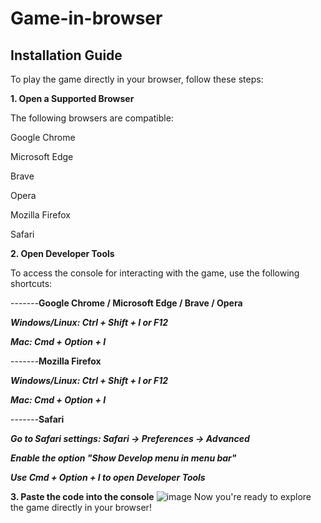 # Game-in-browser

## Installation Guide

To play the game directly in your browser, follow these steps:

  **1. Open a Supported Browser**

The following browsers are compatible:

Google Chrome

Microsoft Edge

Brave

Opera

Mozilla Firefox

Safari

  **2. Open Developer Tools**

To access the console for interacting with the game, use the following shortcuts:

-------**Google Chrome / Microsoft Edge / Brave / Opera**

   ***Windows/Linux: Ctrl + Shift + I or F12***

  ***Mac: Cmd + Option + I***

-------**Mozilla Firefox**

   ***Windows/Linux: Ctrl + Shift + I or F12***

   ***Mac: Cmd + Option + I***

-------**Safari**

   ***Go to Safari settings: Safari → Preferences → Advanced***

   ***Enable the option "Show Develop menu in menu bar"***

   ***Use Cmd + Option + I to open Developer Tools***

   **3. Paste the code into the console**
![image](https://github.com/user-attachments/assets/e452a2ce-4353-4159-88b8-f9b1d8d329ba)
Now you're ready to explore the game directly in your browser!

